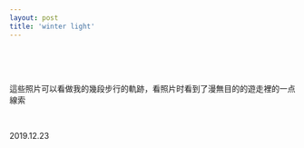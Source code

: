 ```yaml
---
layout: post
title: 'winter light'
---
```



  
&nbsp;

&nbsp;

這些照片可以看做我的幾段步行的軌跡，看照片时看到了漫無目的的遊走裡的一点線索

&nbsp;

2019.12.23